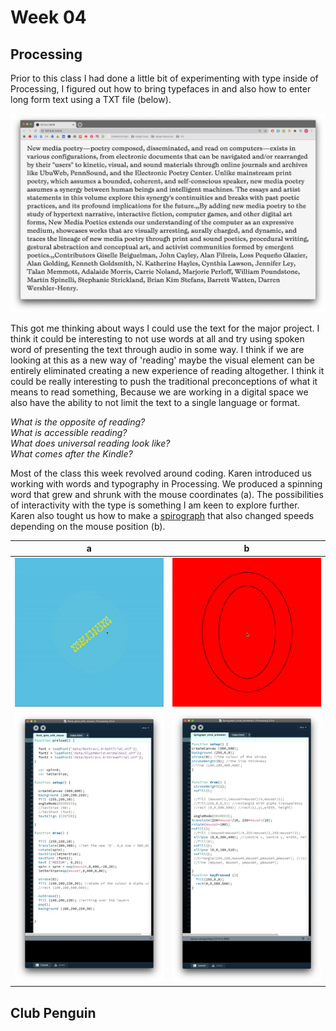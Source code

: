 # Week 04

## Processing
Prior to this class I had done a little bit of experimenting with type inside of Processing, I figured out how to bring typefaces in and also how to enter long form text using a TXT file (below).

![](long_form_text.jpg)

This got me thinking about ways I could use the text for the major project. I think it could be interesting to not use words at all and try using spoken word of presenting the text through audio in some way. I think if we are looking at this as a new way of 'reading' maybe the visual element can be entirely eliminated creating a new experience of reading altogether. I think it could be really interesting to push the traditional preconceptions of what it means to read something, Because we are working in a digital space we also have the ability to not limit the text to a single language or format.

*What is the opposite of reading?*  
*What is accessible reading?*  
*What does universal reading look like?*  
*What comes after the Kindle?*  

Most of the class this week revolved around coding. Karen introduced us working with words and typography in Processing.
We produced a spinning word that grew and shrunk with the mouse coordinates (a). The possibilities of interactivity with the type is something I am keen to explore further.
Karen also tought us how to make a [spirograph](https://en.wikipedia.org/wiki/Spirograph) that also changed speeds depending on the mouse position (b).
  
   a  |  b 
:-------------------------:|:-------------------------:
![](words_spin.gif)       |  ![](spirograph.gif) 
![](words_spin_code.jpg)       | ![](spirograph_code.jpg)   
  
## Club Penguin



